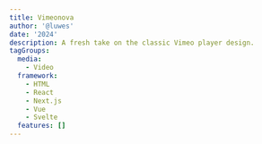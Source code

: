 ```yaml
---
title: Vimeonova
author: '@luwes'
date: '2024'
description: A fresh take on the classic Vimeo player design.
tagGroups:
  media: 
    - Video
  framework:
    - HTML
    - React
    - Next.js
    - Vue
    - Svelte
  features: []
---
```

